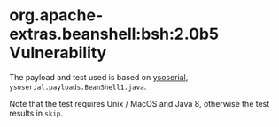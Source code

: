 # org.apache-extras.beanshell:bsh:2.0b5 Vulnerability

The payload and test used is based on 
[ysoserial](https://github.com/frohoff/ysoserial), `ysoserial.payloads.BeanShell1.java`.

Note that the test requires Unix / MacOS and Java 8, otherwise the test results in `skip`.






  


 

 

